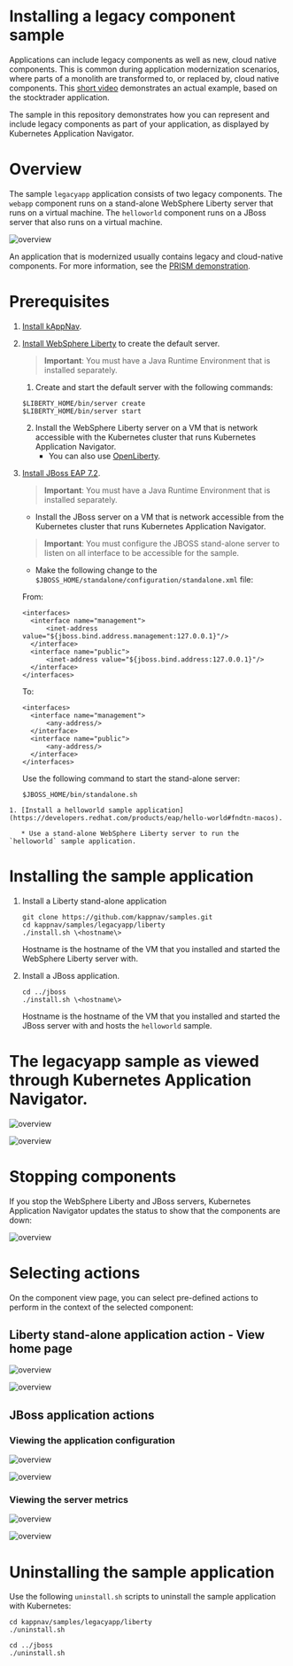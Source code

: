# Installing a legacy component sample

Applications can include legacy components as well as new, cloud native components.  This is common during application modernization scenarios, where parts of a monolith are transformed to, or replaced by, cloud native components. This [short video](https://www.youtube.com/watch?v=h833ZN8KQy0&feature=youtu.be) demonstrates an actual example, based on the stocktrader application. 

The sample in this repository demonstrates how you can represent and include legacy components as part of your application, as displayed by Kubernetes Application Navigator. 

# Overview 

The sample `legacyapp` application consists of two legacy components. The `webapp` component runs on a stand-alone WebSphere Liberty server that runs on a virtual machine. The `helloworld` component runs on a JBoss server that also runs on a virtual machine.

![overview](https://github.com/kappnav/samples/blob/master/legacyapp/images/overview.jpg)

  An application that is modernized usually contains legacy and cloud-native components. For more information, see the [PRISM demonstration](https://www.youtube.com/watch?v=Air32LCcj0c&feature=youtu.be).

# Prerequisites



   1. [Install kAppNav](https://github.com/kappnav/README).
   1. [Install WebSphere Liberty](https://developer.ibm.com/wasdev/downloads/#asset/runtimes-wlp-webProfile8) to create the default server.  

      > **Important**: You must have a Java Runtime Environment that is installed separately.

      1. Create and start the default server with the following commands: 

      ```
      $LIBERTY_HOME/bin/server create
      $LIBERTY_HOME/bin/server start 
      ```

      2. Install the WebSphere Liberty server on a VM that is network accessible with the Kubernetes cluster that runs Kubernetes Application Navigator.
          * You can also use [OpenLiberty](https://openliberty.io/).
 

   1. [Install JBoss EAP 7.2](https://developers.redhat.com/products/eap/download?sc_cid=701f2000000RmA9AAK&gclid=EAIaIQobChMIwaCv_6v35AIV0cDACh3ZUAIDEAAYASAAEgLzifD_BwE&gclsrc=aw.ds).

      > **Important**: You must have a Java Runtime Environment that is installed separately.

      * Install the JBoss server on a VM that is network accessible from the Kubernetes cluster that runs Kubernetes Application Navigator. 
      > **Important**: You must configure the JBOSS stand-alone server to listen on all interface to be accessible for the sample. 

      * Make the following change to the `$JBOSS_HOME/standalone/configuration/standalone.xml` file: 
      
      From: 
      ```
      <interfaces>
        <interface name="management">
            <inet-address value="${jboss.bind.address.management:127.0.0.1}"/>
        </interface>
        <interface name="public">
            <inet-address value="${jboss.bind.address:127.0.0.1}"/>
        </interface>
      </interfaces>
      ```

      To: 
      ```
      <interfaces>
        <interface name="management">
            <any-address/>
        </interface>
        <interface name="public">
            <any-address/>
        </interface>
      </interfaces>
      ```

       Use the following command to start the stand-alone server: 

      ```
      $JBOSS_HOME/bin/standalone.sh 
      ```
    1. [Install a helloworld sample application](https://developers.redhat.com/products/eap/hello-world#fndtn-macos).

       * Use a stand-alone WebSphere Liberty server to run the `helloworld` sample application.

# Installing the sample application

1. Install a Liberty stand-alone application

   ```
   git clone https://github.com/kappnav/samples.git
   cd kappnav/samples/legacyapp/liberty
   ./install.sh \<hostname\>
   ```

   Hostname is the hostname of the VM that you installed and started the WebSphere Liberty server with.

1. Install a JBoss application.

   ```
   cd ../jboss
   ./install.sh \<hostname\>
   ```
   
   Hostname is the hostname of the VM that you installed and started the JBoss server with and hosts the `helloworld` sample.
   
 # The legacyapp sample as viewed through Kubernetes Application Navigator.

![overview](https://github.com/kappnav/samples/blob/master/legacyapp/images/applications.jpg)

![overview](https://github.com/kappnav/samples/blob/master/legacyapp/images/components.jpg)

# Stopping components 

If you stop the WebSphere Liberty and JBoss servers, Kubernetes Application Navigator updates the status to show that the components are down:

![overview](https://github.com/kappnav/samples/blob/master/legacyapp/images/stopped.jpg)

# Selecting actions 

On the component view page, you can select pre-defined actions to perform in the context of the selected component: 

## Liberty stand-alone application action - View home page 

![overview](https://github.com/kappnav/samples/blob/master/legacyapp/images/liberty-action.jpg)

![overview](https://github.com/kappnav/samples/blob/master/legacyapp/images/liberty-home.jpg)

## JBoss application actions

### Viewing the application configuration

![overview](https://github.com/kappnav/samples/blob/master/legacyapp/images/jboss-view-config.jpg)

![overview](https://github.com/kappnav/samples/blob/master/legacyapp/images/jboss-config.jpg)

### Viewing the server metrics 

![overview](https://github.com/kappnav/samples/blob/master/legacyapp/images/jboss-view-metrics.jpg)

![overview](https://github.com/kappnav/samples/blob/master/legacyapp/images/jboss-metrics.jpg)

# Uninstalling the sample application

Use the following `uninstall.sh` scripts to uninstall the sample application with Kubernetes: 

```
cd kappnav/samples/legacyapp/liberty
./uninstall.sh 
```

```
cd ../jboss
./uninstall.sh 
```
